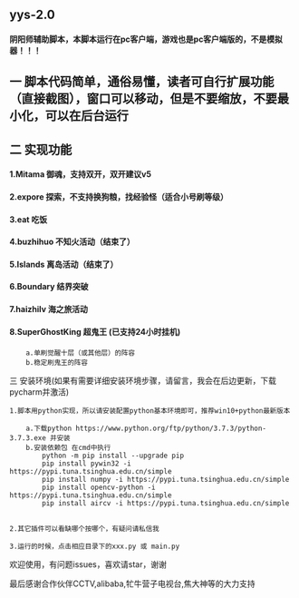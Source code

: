 ## yys-2.0
#### 阴阳师辅助脚本，本脚本运行在pc客户端，游戏也是pc客户端版的，不是模拟器！！！

## 一 脚本代码简单，通俗易懂，读者可自行扩展功能（直接截图），窗口可以移动，但是不要缩放，不要最小化，可以在后台运行

## 二 实现功能
    
   #### 1.Mitama 御魂，支持双开，双开建议v5
    
   #### 2.expore 探索，不支持换狗粮，找经验怪（适合小号刷等级）
    
   #### 3.eat 吃饭 
    
   #### 4.buzhihuo  不知火活动（结束了）
    
   #### 5.Islands 离岛活动（结束了）
    
   #### 6.Boundary 结界突破 
    
   #### 7.haizhilv 海之旅活动
    
   #### 8.SuperGhostKing 超鬼王 (已支持24小时挂机)
    
        
        a.单刷觉醒十层（或其他层）的阵容
        b.稳定刷鬼王的阵容

三 安装环境(如果有需要详细安装环境步骤，请留言，我会在后边更新，下载pycharm并激活)
    
    1.脚本用python实现，所以请安装配置python基本环境即可，推荐win10+python最新版本
    
        a.下载python https://www.python.org/ftp/python/3.7.3/python-3.7.3.exe 并安装
        b.安装依赖包 在cmd中执行 
            python -m pip install --upgrade pip
            pip install pywin32 -i https://pypi.tuna.tsinghua.edu.cn/simple
            pip install numpy -i https://pypi.tuna.tsinghua.edu.cn/simple
            pip install opencv-python -i https://pypi.tuna.tsinghua.edu.cn/simple
            pip install aircv -i https://pypi.tuna.tsinghua.edu.cn/simple
        
    
    2.其它插件可以看缺哪个按哪个，有疑问请私信我
    
    3.运行的时候，点击相应目录下的xxx.py 或 main.py
    
    
欢迎使用，有问题issues，喜欢请star，谢谢

最后感谢合作伙伴CCTV,alibaba,牤牛营子电视台,焦大神等的大力支持
        
     
